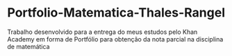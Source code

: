# Portfolio-Matematica-Thales-Rangel
Trabalho desenvolvido para a entrega do meus estudos pelo Khan Academy em forma de Portfólio para obtenção da nota parcial na disciplina de matemática
